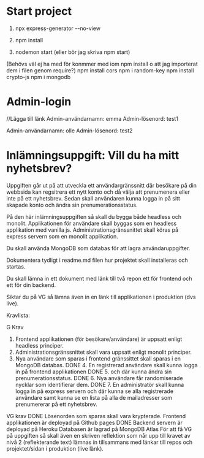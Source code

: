 # Start project
1) npx express-generator --no-view

2) npm install

3) nodemon start (eller bör jag skriva npm start)

(Behövs väl ej ha med för konmmer med iom npm install o att jag importerat dem i filen genom require?)
npm install cors
npm i random-key
npm install crypto-js
npm i mongodb 

# Admin-login
//Lägga till länk
Admin-användarnamn: emma
Admin-lösenord: test1

Admin-användarnamn: olle
Admin-lösenord: test2

# Inlämningsuppgift: Vill du ha mitt nyhetsbrev?
Uppgiften går ut på att utveckla ett användargränssnitt där besökare på din webbsida kan regsitrera ett nytt konto och då välja att prenumenera eller inte på ett nyhetsbrev. 
Sedan skall användaren kunna logga in på sitt skapade konto och ändra sin prenumerationsstatus.

På den här inlämningsuppgiften så skall du bygga både headless och monolit.
Applikationen för användare skall byggas som en headless applikation med vanilla js.
Administrationsgränssnittet skall köras på express servern som en monolit applikation.

Du skall använda MongoDB som databas för att lagra användaruppgifter.

Dokumentera tydligt i readme.md filen hur projektet skall installeras och startas.

Du skall lämna in ett dokument med länk till två repon ett för frontend och ett för din backend.

Siktar du på VG så lämna även in en länk till applikationen i produktion (dvs live).

 
Kravlista:

G Krav
1. Frontend applikationen (för besökare/användare) är uppsatt enligt headless principer.
2. Administrationsgränssnittet skall vara uppsatt enligt monolit principer.
3. Nya användare som sparas i frontend gränssittet skall sparas i en MongoDB databas.
DONE 4. En registrerad användare skall kunna logga in på frontend applikationen 
DONE 5. och där kunna ändra sin  prenumerationsstatus.
DONE 6. Nya användare får randomiserade nycklar som identifierar dem.
DONE 7. En administratör skall kunna logga in på express servern och där kunna se alla registrerade användare samt kunna se en lista på alla de mailadresser som prenumererar på ett nyhetsbrev.

VG krav
DONE Lösenorden som sparas skall vara krypterade.
Frontend applikationen är deployad på Github pages
DONE Backend servern är deployad på Heroku
Databasen är lagrad på MongoDB Atlas
För att få VG på uppgiften så skall även en skriven reflektion som når upp till kravet av nivå 2 (reflekterande text) lämnas in tillsammans med länkar till repos och projektet/sidan i produktion (live länk).
